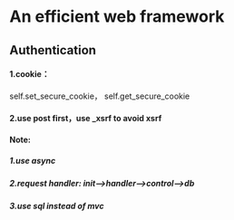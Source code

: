 # An efficient web framework

## Authentication
#### 1.cookie：
self.set_secure_cookie，
self.get_secure_cookie
#### 2.use post first，use _xsrf to avoid xsrf
#### Note:
##### 1.use async
##### 2.request handler: init-->handler-->control-->db
##### 3.use sql instead of mvc




